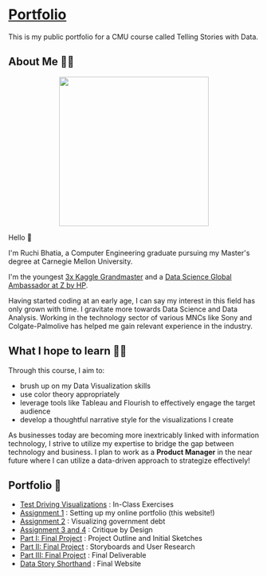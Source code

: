 # [Portfolio](https://ruch798.github.io/Data-Visualization-Portfolio/)
This is my public portfolio for a CMU course called Telling Stories with Data.

## About Me 👩‍💻
<p align="center"><img src="https://i.imgur.com/LpsNJaQ.png" width=300/></p>

Hello 👋 

I'm Ruchi Bhatia, a Computer Engineering graduate pursuing my Master's degree at Carnegie Mellon University.

I'm the youngest [3x Kaggle Grandmaster](https://www.kaggle.com/ruchi798) and a [Data Science Global Ambassador at Z by HP](https://www.hp.com/us-en/workstations/industries/data-science/ambassador-ruchi-bhatia.html).

Having started coding at an early age, I can say my interest in this field has only grown with time. I gravitate more towards Data Science and Data Analysis. Working in the technology sector of various MNCs like Sony and Colgate-Palmolive has helped me gain relevant experience in the industry. 

## What I hope to learn 👩‍🎓
Through this course, I aim to:
- brush up on my Data Visualization skills 
- use color theory appropriately 
- leverage tools like Tableau and Flourish to effectively engage the target audience
- develop a thoughtful narrative style for the visualizations I create

As businesses today are becoming more inextricably linked with information technology, I strive to utilize my expertise to bridge the gap between technology and business. I plan to work as a **Product Manager** in the near future where I can utilize a data-driven approach to strategize effectively!

## Portfolio 🎨
- [Test Driving Visualizations](TestDrive.md) : In-Class Exercises
- [Assignment 1](https://ruch798.github.io/Data-Visualization-Portfolio/) : Setting up my online portfolio (this website!)
- [Assignment 2](Assignment2.md) : Visualizing government debt
- [Assignment 3 and 4](Assignment3&4.md) : Critique by Design
- [Part I: Final Project](Part1_FinalProject.md) : Project Outline and Initial Sketches
- [Part II: Final Project](Part2_FinalProject.md) : Storyboards and User Research
- [Part III: Final Project](Part3_FinalProject.md) : Final Deliverable
- [Data Story Shorthand](https://carnegiemellon.shorthandstories.com/staying-healthy-in-the-age-of-screens/index.html) : Final Website
